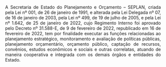 <p align="justify">
A Secretaria de Estado do Planejamento e Orçamento – SEPLAN, criada pela Lei nº 001, de 26 de janeiro de 1991, e alterada pela Lei Delegada nº 07, de 16 de janeiro de 2003, pela Lei nº 499, de 19 de julho de 2005, e pela Lei nº 1.642, de 25 de janeiro de 2022, cujo Regimento Interno foi aprovado pelo Decreto nº 31.588-E, de 9 de fevereiro de 2022, republicado em 16 de fevereiro de 2022, tem por finalidade executar as funções relacionadas ao planejamento estratégico, monitoramento e avaliação de políticas públicas, planejamento orçamentário, orçamento público, captação de recursos, convênios, estudos econômicos e sociais e outras correlatas, atuando de maneira cooperativa e integrada com os demais órgãos e entidades do Estado.
</p>
